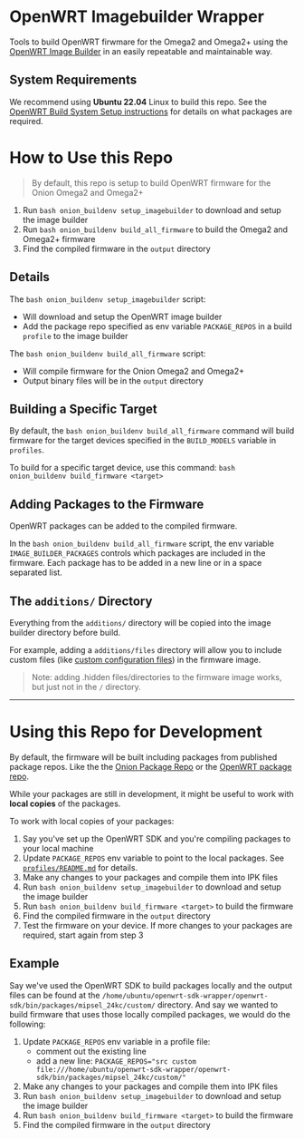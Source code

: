 # OpenWRT Imagebuilder Wrapper

Tools to build OpenWRT firwmare for the Omega2 and Omega2+ using the [OpenWRT Image Builder](https://openwrt.org/docs/guide-user/additional-software/imagebuilder) in an easily repeatable and maintainable way.

## System Requirements

We recommend using **Ubuntu 22.04** Linux to build this repo. See the [OpenWRT Build System Setup instructions](https://openwrt.org/docs/guide-developer/toolchain/install-buildsystem#debianubuntu) for details on what packages are required.

# How to Use this Repo

> By default, this repo is setup to build OpenWRT firmware for the Onion Omega2 and Omega2+

1. Run `bash onion_buildenv setup_imagebuilder` to download and setup the image builder
2. Run `bash onion_buildenv build_all_firmware` to build the Omega2 and Omega2+ firmware
3. Find the compiled firmware in the `output` directory

## Details

The `bash onion_buildenv setup_imagebuilder` script:

- Will download and setup the OpenWRT image builder
- Add the package repo specified as env variable `PACKAGE_REPOS` in a build `profile` to the image builder
 
The `bash onion_buildenv build_all_firmware` script:

- Will compile firmware for the Onion Omega2 and Omega2+
- Output binary files will be in the `output` directory

## Building a Specific Target

By default, the `bash onion_buildenv build_all_firmware` command will build firmware for the target devices specified in the `BUILD_MODELS` variable in `profiles`.

To build for a specific target device, use this command: `bash onion_buildenv build_firmware <target>`

## Adding Packages to the Firmware

OpenWRT packages can be added to the compiled firmware. 

In the `bash onion_buildenv build_all_firmware` script, the env variable `IMAGE_BUILDER_PACKAGES` controls which packages are included in the firmware. Each package has to be added in a new line or in a space separated list.

## The `additions/` Directory

Everything from the `additions/` directory will be copied into the image builder directory before build. 

For example, adding a `additions/files` directory will allow you to include custom files (like [custom configuration files](https://openwrt.org/docs/guide-developer/toolchain/use-buildsystem#custom_files)) in the firmware image.

> Note: adding .hidden files/directories to the firmware image works, but just not in the `/` directory.

---

# Using this Repo for Development

By default, the firmware will be built including packages from published package repos. Like the the [Onion Package Repo](http://repo.onioniot.com/omega2/packages/onion/) or the [OpenWRT package repo](https://downloads.openwrt.org/releases/22.03.2/targets/ramips/mt76x8/packages/).

While your packages are still in development, it might be useful to work with **local copies** of the packages.

To work with local copies of your packages:

1. Say you've set up the OpenWRT SDK and you're compiling packages to your local machine
2. Update `PACKAGE_REPOS` env variable to point to the local packages. See [`profiles/README.md`](./profiles/README.md) for details.
3. Make any changes to your packages and compile them into IPK files
4. Run `bash onion_buildenv setup_imagebuilder` to download and setup the image builder
5. Run `bash onion_buildenv build_firmware <target>` to build the firmware
6. Find the compiled firmware in the `output` directory
7. Test the firmware on your device. If more changes to your packages are required, start again from step 3


## Example

Say we've used the OpenWRT SDK to build packages locally and the output files can be found at the `/home/ubuntu/openwrt-sdk-wrapper/openwrt-sdk/bin/packages/mipsel_24kc/custom/` directory.
And say we wanted to build firmware that uses those locally compiled packages, we would do the following:

1. Update `PACKAGE_REPOS` env variable in a profile file:
    * comment out the existing line
    * add a new line: `PACKAGE_REPOS="src custom file:///home/ubuntu/openwrt-sdk-wrapper/openwrt-sdk/bin/packages/mipsel_24kc/custom/"`
2. Make any changes to your packages and compile them into IPK files
3. Run `bash onion_buildenv setup_imagebuilder` to download and setup the image builder
4. Run `bash onion_buildenv build_firmware <target>` to build the firmware
5. Find the compiled firmware in the `output` directory

